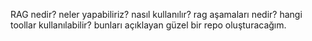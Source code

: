 RAG nedir?
neler yapabiliriz?
nasıl kullanılır?
rag aşamaları nedir?
hangi toollar kullanılabilir?
bunları açıklayan güzel bir repo oluşturacağım.
